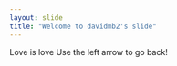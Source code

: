```yaml
---
layout: slide
title: "Welcome to davidmb2's slide"
---
```

Love is love
Use the left arrow to go back!
